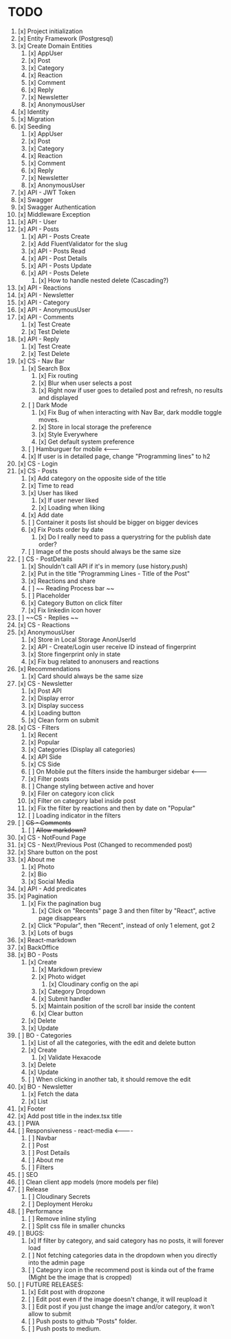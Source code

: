 # TODO

1. [x] Project initialization
2. [x] Entity Framework (Postgresql)
3. [x] Create Domain Entities
   1. [x]  AppUser
   2. [x]  Post
   3. [x]  Category
   4. [x]  Reaction
   5. [x]  Comment
   6. [x]  Reply
   7. [x]  Newsletter
   8. [x]  AnonymousUser
4. [x] Identity
5. [x] Migration
6. [x] Seeding
   1. [x]  AppUser
   2. [x]  Post
   3. [x]  Category
   4. [x]  Reaction
   5. [x]  Comment
   6. [x]  Reply
   7. [x]  Newsletter
   8. [x]  AnonymousUser
7. [x] API - JWT Token
8. [x] Swagger
9. [x] Swagger Authentication
10. [x] Middleware Exception
11. [x] API - User
12. [x] API - Posts
    1.  [x] API - Posts Create
    2.  [x] Add FluentValidator for the slug
    3.  [x] API - Posts Read    
    4.  [x] API - Post Details
    5.  [x] API - Posts Update
    6.  [x] API - Posts Delete
        1.  [x] How to handle nested delete (Cascading?)
13. [x] API - Reactions
14. [x] API - Newsletter
15. [x] API - Category
16. [x] API - AnonymousUser
17. [x] API - Comments
    1.  [x] Test Create
    2.  [x] Test Delete
18. [x] API - Reply
    1.  [x] Test Create 
    2.  [x] Test Delete
19. [x] CS - Nav Bar
    1.  [x] Search Box
        1.  [x] Fix routing
        2.  [x] Blur when user selects a post 
        3.  [x] Right now if user goes to detailed post and refresh, no results and displayed
    2.  [ ] Dark Mode
        1.  [x] Fix Bug of when interacting with Nav Bar, dark moddle toggle moves.
        2.  [x] Store in local storage the preference
        3.  [x] Style Everywhere
		4.  [x] Get default system preference
    3.  [ ] Hamburguer for mobile <---
    4.  [x] If user is in detailed page, change "Programming lines" to h2
20. [x] CS - Login  
21. [x] CS - Posts
    1.  [x] Add category on the opposite side of the title 
    2.  [x] Time to read
    3.  [x] User has liked
        1.  [x] If user never liked
        2.  [x] Loading when liking
    4.  [x] Add date
    5.  [ ] Container it posts list should be bigger on bigger devices
    6.  [x] Fix Posts order by date
        1.  [x] Do I really need to pass a querystring for the publish date order?
    7.  [ ] Image of the posts should always be the same size
22. [ ] CS - PostDetails
    1.  [x] Shouldn't call API if it's in memory (use history.push)
    2.  [x] Put in the title "Programming Lines - Title of the Post"
    3.  [x] Reactions and share
    4.  [ ] ~~ Reading Process bar ~~
    5.  [ ] Placeholder
    6.  [x] Category Button on click filter
    7.  [x] Fix linkedin icon hover
23. [ ] ~~CS - Replies ~~
24. [x] CS - Reactions
25. [x] AnonymousUser 
    1.  [x] Store in Local Storage AnonUserId  
    2.  [x] API - Create/Login user receive ID instead of fingerprint 
    3.  [x] Store fingerprint only in state
    4.  [x] Fix bug related to anonusers and reactions
26. [x] Recommendations
    1.  [x] Card should always be the same size
27. [x] CS - Newsletter
    1.  [x] Post API
    2.  [x] Display error
    3.  [x] Display success
    4.  [x] Loading button
    5.  [x] Clean form on submit
28. [x] CS - Filters
    1.  [x] Recent
    2.  [x] Popular
    3.  [x] Categories (Display all categories)
    4.  [x] API Side
    5.  [x] CS Side
    6.  [ ] On Mobile put the filters inside the hamburger sidebar <---
    7.  [x] Filter posts
    8.  [ ] Change styling between active and hover
    9.  [x] Filer on category icon click
    10. [x] Filter on category label inside post
    11. [x] Fix the filter by reactions and then by date on "Popular"
	12. [ ] Loading indicator in the filters
29. [ ] ~~CS - Comments~~
    1.  [ ] ~~Allow markdown?~~
30. [x] CS - NotFound Page
31. [x] CS - Next/Previous Post (Changed to recommended post)
32. [x] Share button on the post
33. [x] About me
    1.  [x] Photo
    2.  [x] Bio
    3.  [x] Social Media
34. [x] API - Add predicates
35. [x] Pagination
    1.  [x] Fix the pagination bug
        1.  [x] Click on "Recents" page 3 and then filter by "React", active page disappears
    2.  [x] Click "Popular", then "Recent", instead of only 1 element, got 2
    3.  [x] Lots of bugs
36. [x] React-markdown
37. [x] BackOffice
38. [x] BO - Posts
    1.  [x] Create
        1.  [x] Markdown preview
        2.  [x] Photo widget
            1.  [x] Cloudinary config on the api
        3.  [x] Category Dropdown
        4.  [x] Submit handler
        5.  [x] Maintain position of the scroll bar inside the content
        6.  [x] Clear button
    2.  [x] Delete
    3.  [x] Update
39. [ ] BO - Categories
    1.  [x] List of all the categories, with the edit and delete button
    2.  [x] Create
        1.  [x] Validate Hexacode
    3.  [x] Delete
    4.  [x] Update
	5.  [ ] When clicking in another tab, it should remove the edit
40. [x] BO - Newsletter
    1.  [x] Fetch the data
    2.  [x] List
41. [x] Footer
42. [x] Add post title in the index.tsx title
43. [ ] PWA
44. [ ] Responsiveness - react-media <----
    1.  [ ] Navbar
    2.  [ ] Post
    3.  [ ] Post Details
    2.  [ ] About me
    2.  [ ] Filters
45. [ ] SEO
46. [ ] Clean client app models (more models per file)
47. [ ] Release
    1.  [ ] Cloudinary Secrets
	2.  [ ] Deployment Heroku
48. [ ] Performance
	1.  [ ] Remove inline styling
	2.  [ ] Split css file in smaller chuncks
48. [ ] BUGS:
    1.  [x] If filter by category, and said category has no posts, it will forever load
    2.  [ ] Not fetching categories data in the dropdown when you directly into the admin page
	3.  [ ] Category icon in the recommend post is kinda out of the frame (Might be the image that is cropped)
49. [ ] FUTURE RELEASES:
    1.  [x] Edit post with dropzone
    2.  [ ] Edit post even if the image doesn't change, it will reupload it
    3.  [ ] Edit post if you just change the image and/or category, it won't allow to submit
    5.  [ ] Push posts to github "Posts" folder.
    6.  [ ] Push posts to medium.
